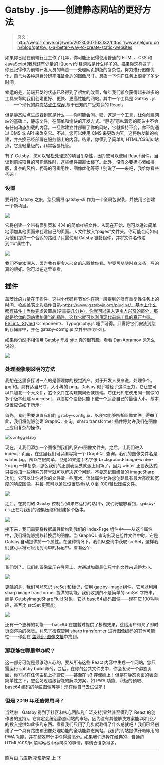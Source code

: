 # Gatsby . js——创建静态网站的更好方法

> 原文：<http://web.archive.org/web/20230307163032/https://www.netguru.com/blog/gatsby.js-a-better-way-to-create-static-websites>

 如果你已经在前端行业工作了几年，你可能还记得使用普通的 HTML、CSS 和 JavaScript(我想还有少量的 jQuery)创建网站是什么样子的。如果你这样做了，你还记得作为前端开发人员的痛苦——处理网页排版的复杂性，努力进行图像优化，自己为各种屏幕分辨率准备合适的图像尺寸。想象一下你在任务上浪费了多少时间。

幸运的是，前端开发的状态已经得到了很大的改善，每年我们都会获得越来越多的工具来帮助我们创建更好、更快、更高性能的网站。其中一个工具是 Gatsby . js——一个现代的[静态站点生成器](/web/20221007082346/https://www.netguru.com/blog/what-are-static-site-generators),基于已知的广受欢迎的 React。

但是静态站点生成器到底是什么——你可能会问。嗯，这是一个工具，让你创建网站的基础上，静态文件，在简单和愉快的开发方式。“静态”意味着您的网站中不会有任何动态加载的内容。一旦你建立并部署了你的网站，它就保持不变，你不能通过 CMS 或 API 来改变它。不过，您可以使用 CMS 来更改内容，这将触发新的构建，并交换已经部署在服务器上的内容。结果，你得到了简单的 HTML/CSS/js 站点，它是轻量级的，非常容易托管。

有了 Gatsby，您可以轻松处理您的项目复杂性，因为您可以使用 React 组件，当谈到前端项目的可伸缩性时，这些组件简直太棒了。此外，没有必要担心诸如排版，复杂的风格，代码的可重用性，图像优化等等！别说了——来吧，我给你看些代码！

### 设置

要开始 Gatsby 之旅，您只需将 gatsby-cli 作为一个全局包安装，并使用它创建一个新项目。

![](img/4d79cb6577a725c39ba87ac405efe745.png)

它将创建一个带有索引页和 404 的简单样板文件。从现在开始，您可以通过简单地添加其他页面来创建自己的页面。js 文件放入“pages”文件夹。你可能会问如何为他们提供一个合适的路线？只需使用 Gatsby 链接组件，并将文件名传递到“to”属性中。

![](img/c4b462e20ac779d218fd15d4864bf465.png)

我们不会太深入，因为我有更令人兴奋的东西给你看。毕竟可以随时查文档，写的真的很好。你可以在这里查看。

## 插件

盖茨比的力量在于插件。这些小代码将节省你在第一段提到的所有重复性任务上的时间。检查盖茨比的插件目录-https://www.gatsbyjs.org/plugins/。基本上什么都有插件！当你完成设置后(只需要几分钟)，你就可以进入更令人兴奋的部分，那就是给你的网站添加适当的插件，这样它就可以利用现代前端工具的真正力量。ESLint、Styled Components、Typography.js 唾手可得。只需将它们安装到您的存储库中，并在 gatsby-config.js 文件中声明它们。

如果你仍然不相信用 Gatsby 开发 site 真的很有趣，看看 Dan Abramov 是怎么说的。

![](img/e2369b00cb851164f0d7d43f0ef22057.png)

### 处理图像最聪明的方法

我想在这里多探讨一点的是管理你的视觉资产。对于开发人员来说，处理多个。jpg 和。具有适当尺寸、大小等的 png。Gatsby 似乎减轻了这种压力，它让您可以只加载一个大文件，这个文件在构建期间会被压缩。它还允许您使用同一图像的多个版本创建 sourceset，以便每个设备只能下载一个适合自己的最佳大小。基本设置应该如下所示:

首先，我们需要设置我们的 gatsby-config.js，以便它能够解析图像文件。得益于此，我们将能够创建 GraphQL 查询。sharp transformer 插件将允许我们在图像上应用复杂的操作。

![configgatsby](img/d0d4ded1cac5582f2b415d06065e18a1.png)

现在，让我们添加一个图像到我们的资产/图像文件夹。之后，让我们进入 index.js 页面，在这里我们可以编写第一个 GraphQL 查询。我们的图像文件名是 winter.jpg，所以它很简单，但是如果这个名字像 background-image-winter-2x.jpg 一样复杂，那么我们的正则表达式就派上用场了，因为 winter 正则表达式只要添加一些特殊的符号就可以解决这个问题。不要忘记超级酷的 imageSharp 功能，它可以让你对你的文件做一些魔术。流体属性允许您创建具有最大高度和宽度的响应图像，并且–您可以通过设置质量(从 0 到 100)轻松压缩文件。

![](img/074fc8c512be53ed2e70c462eaa10819.png)

之后，在我们的 Gatsby 控制台(如果它运行的话)中，我们将能够看到，gatsby-cli 正在为我们的源集压缩和创建多个版本。

![](img/5e22b12aa16532a234b16e3ed428b589.png)

接下来，我们需要将数据属性析构到我们的 IndexPage 组件中——从这个属性中，我们将能够提取转换后的图像。当 GraphQL 查询出现在组件文件中时，它是 Gatsby 自动提供的一个属性。在这种情况下，我们从查询中获取 srcSet，这样我们就可以将它应用到简单的标记中。看看这个:

![](img/e7809851699018b9c87367d0c9cf1e53.png)

我们到了。我们的图像显示在屏幕上，并通过加载最佳尺寸的文件来调整大小。

![](img/fc722b6e64b9b25f5efa6a683b1dc118.png)

更酷的是，我们可以忘记 srcSet 和标记，使用 gatsby-image 组件，它可以利用 sharp image transformer 提供的功能。我们收到的不是简单的 srcSet 字符串，而是 GatsbyImageSharpFluid 对象，它以 base64 编码图像——现在它 100%响应，甚至比 srcSet 更智能。

![](img/2175ec2d1d881310fe4552136d3ee3cd.png)

还有一个更棒的功能——base64 在加载时提供了模糊效果，这给用户带来了即时页面渲染的感觉。别忘了检查使用 sharp transformer 进行图像编码的其他可能性——你会在 [盖茨比-图像文档](http://web.archive.org/web/20221007082346/https://www.gatsbyjs.org/packages/gatsby-image/)中找到。

### 那我能在哪里举办呢？

这一部分可能是最激动人心的。要从所有这些 React 内容中生成一个网站，您只需运行 gatsby build 命令。之后，在你的公共文件夹中，你会发现一个静态页面，你可以在任何主机上托管它——甚至在 s3 存储桶上！但是在静态页面的表面简单性之下，您会发现超级智能的解决方案，如 PWA 功能、积极的预取、base64 编码的响应图像等等！现在你自己去试试吧！

### 但是 2019 年还值得用吗？

当然啦！Gatsby 得到了社区和核心团队的广泛支持(显然甚至得到了 React 的创作者的支持)。它肯定会统治静态网站的市场，因为没有其他解决方案能以如此少的投入提供如此多的东西。看看我们只用了几步就取得了什么成就吧！我们已经创建了一个具有路由和图像处理功能的全功能静态网站。我们的网站提供开箱即用的 PWA 功能，并在绩效审计中获得最高分。如果我们选择在经典的、普通的 HTML/CSS/js 前端堆栈中做同样的事情，事情会复杂得多。

* * *

照片由 [马库斯·斯皮斯克](http://web.archive.org/web/20221007082346/https://unsplash.com/photos/8OyKWQgBsKQ?utm_source=unsplash&utm_medium=referral&utm_content=creditCopyText) 上 [下](http://web.archive.org/web/20221007082346/https://unsplash.com/search/photos/javascript?utm_source=unsplash&utm_medium=referral&utm_content=creditCopyText)